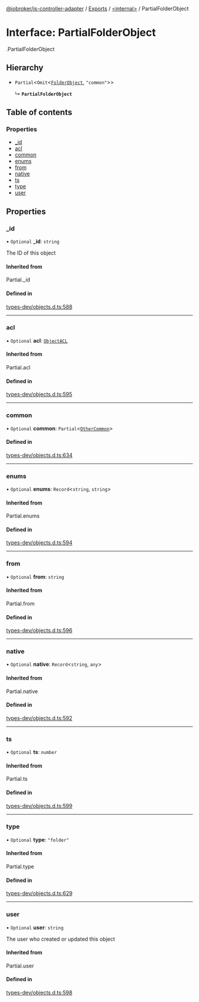 [@iobroker/js-controller-adapter](../README.md) / [Exports](../modules.md) / [<internal\>](../modules/internal_.md) / PartialFolderObject

# Interface: PartialFolderObject

[<internal>](../modules/internal_.md).PartialFolderObject

## Hierarchy

- `Partial`<`Omit`<[`FolderObject`](internal_.FolderObject.md), ``"common"``\>\>

  ↳ **`PartialFolderObject`**

## Table of contents

### Properties

- [\_id](internal_.PartialFolderObject.md#_id)
- [acl](internal_.PartialFolderObject.md#acl)
- [common](internal_.PartialFolderObject.md#common)
- [enums](internal_.PartialFolderObject.md#enums)
- [from](internal_.PartialFolderObject.md#from)
- [native](internal_.PartialFolderObject.md#native)
- [ts](internal_.PartialFolderObject.md#ts)
- [type](internal_.PartialFolderObject.md#type)
- [user](internal_.PartialFolderObject.md#user)

## Properties

### \_id

• `Optional` **\_id**: `string`

The ID of this object

#### Inherited from

Partial.\_id

#### Defined in

[types-dev/objects.d.ts:588](https://github.com/ioBroker/ioBroker.js-controller/blob/d3b924cd/packages/types-dev/objects.d.ts#L588)

___

### acl

• `Optional` **acl**: [`ObjectACL`](internal_.ObjectACL.md)

#### Inherited from

Partial.acl

#### Defined in

[types-dev/objects.d.ts:595](https://github.com/ioBroker/ioBroker.js-controller/blob/d3b924cd/packages/types-dev/objects.d.ts#L595)

___

### common

• `Optional` **common**: `Partial`<[`OtherCommon`](internal_.OtherCommon.md)\>

#### Defined in

[types-dev/objects.d.ts:634](https://github.com/ioBroker/ioBroker.js-controller/blob/d3b924cd/packages/types-dev/objects.d.ts#L634)

___

### enums

• `Optional` **enums**: `Record`<`string`, `string`\>

#### Inherited from

Partial.enums

#### Defined in

[types-dev/objects.d.ts:594](https://github.com/ioBroker/ioBroker.js-controller/blob/d3b924cd/packages/types-dev/objects.d.ts#L594)

___

### from

• `Optional` **from**: `string`

#### Inherited from

Partial.from

#### Defined in

[types-dev/objects.d.ts:596](https://github.com/ioBroker/ioBroker.js-controller/blob/d3b924cd/packages/types-dev/objects.d.ts#L596)

___

### native

• `Optional` **native**: `Record`<`string`, `any`\>

#### Inherited from

Partial.native

#### Defined in

[types-dev/objects.d.ts:592](https://github.com/ioBroker/ioBroker.js-controller/blob/d3b924cd/packages/types-dev/objects.d.ts#L592)

___

### ts

• `Optional` **ts**: `number`

#### Inherited from

Partial.ts

#### Defined in

[types-dev/objects.d.ts:599](https://github.com/ioBroker/ioBroker.js-controller/blob/d3b924cd/packages/types-dev/objects.d.ts#L599)

___

### type

• `Optional` **type**: ``"folder"``

#### Inherited from

Partial.type

#### Defined in

[types-dev/objects.d.ts:629](https://github.com/ioBroker/ioBroker.js-controller/blob/d3b924cd/packages/types-dev/objects.d.ts#L629)

___

### user

• `Optional` **user**: `string`

The user who created or updated this object

#### Inherited from

Partial.user

#### Defined in

[types-dev/objects.d.ts:598](https://github.com/ioBroker/ioBroker.js-controller/blob/d3b924cd/packages/types-dev/objects.d.ts#L598)
